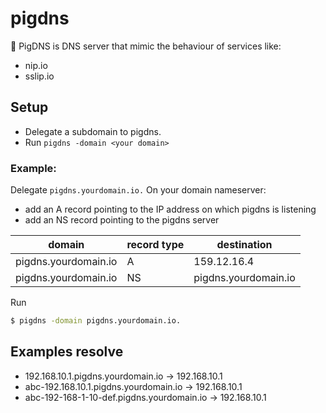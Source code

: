 # pigdns

🐷 PigDNS is DNS server that mimic the behaviour of services like:

* nip.io
* sslip.io


## Setup

* Delegate a subdomain to pigdns.
* Run `pigdns -domain <your domain>`

### Example:

Delegate `pigdns.yourdomain.io.` On your domain nameserver:

* add an A record pointing to the IP address on which pigdns is listening 
* add an NS record pointing to the pigdns server

| domain | record type | destination |
| ------ | ------------ | ----------- |  
| pigdns.yourdomain.io | A | 159.12.16.4
| pigdns.yourdomain.io | NS | pigdns.yourdomain.io


Run
```sh
$ pigdns -domain pigdns.yourdomain.io.
```

## Examples resolve

* 192.168.10.1.pigdns.yourdomain.io -> 192.168.10.1
* abc-192.168.10.1.pigdns.yourdomain.io -> 192.168.10.1
* abc-192-168-1-10-def.pigdns.yourdomain.io -> 192.168.10.1